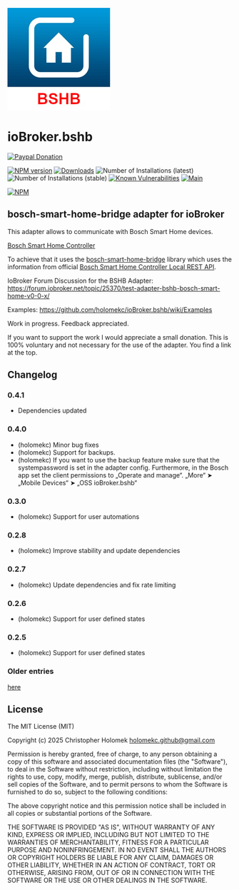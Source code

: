 ![Logo](admin/bshb-logo.jpg)

# ioBroker.bshb

[![Paypal Donation](https://img.shields.io/badge/paypal-donate%20|%20spenden-blue.svg)](https://www.paypal.com/donate?business=holomekc%40googlemail.com&currency_code=EUR)

[![NPM version](http://img.shields.io/npm/v/iobroker.bshb.svg)](https://www.npmjs.com/package/iobroker.bshb)
[![Downloads](https://img.shields.io/npm/dm/iobroker.bshb.svg)](https://www.npmjs.com/package/iobroker.bshb)
![Number of Installations (latest)](http://iobroker.live/badges/bshb-installed.svg)
![Number of Installations (stable)](http://iobroker.live/badges/bshb-stable.svg)
[![Known Vulnerabilities](https://snyk.io/test/github/holomekc/ioBroker.bshb/badge.svg)](https://snyk.io/test/github/holomekc/ioBroker.bshb)
[![Main](https://github.com/holomekc/iobroker.bshb/actions/workflows/test.yml/badge.svg)](https://github.com/holomekc/iobroker.bshb/actions/workflows/test.yml)

[![NPM](https://nodei.co/npm/iobroker.bshb.png)](https://nodei.co/npm/iobroker.bshb/)

## bosch-smart-home-bridge adapter for ioBroker

This adapter allows to communicate with Bosch Smart Home devices.

[Bosch Smart Home Controller](https://www.bosch-smarthome.com/de/de/produkte/smart-system-solutions/smart-home-controller)

To achieve that it uses the [bosch-smart-home-bridge](https://github.com/holomekc/bosch-smart-home-bridge) library
which uses the information from
official [Bosch Smart Home Controller Local REST API](https://github.com/BoschSmartHome/bosch-shc-api-docs).

IoBroker Forum Discussion for the BSHB Adapter:
https://forum.iobroker.net/topic/25370/test-adapter-bshb-bosch-smart-home-v0-0-x/

Examples:
https://github.com/holomekc/ioBroker.bshb/wiki/Examples

Work in progress. Feedback appreciated.

If you want to support the work I would appreciate a small donation. This is 100% voluntary and not necessary for the
use of the adapter. You find a link at the top.

## Changelog

### 0.4.1

* Dependencies updated

### 0.4.0

* (holomekc) Minor bug fixes
* (holomekc) Support for backups.
* (holomekc) If you want to use the backup feature make sure that the systempassword is set in the adapter config.
  Furthermore, in the Bosch app set the client permissions to „Operate and manage“. „More“ ➤ „Mobile Devices“ ➤ „OSS
  ioBroker.bshb“

### 0.3.0

* (holomekc) Support for user automations

### 0.2.8

* (holomekc) Improve stability and update dependencies

### 0.2.7

* (holomekc) Update dependencies and fix rate limiting

### 0.2.6

* (holomekc) Support for user defined states

### 0.2.5

* (holomekc) Support for user defined states

### Older entries

[here](CHANGELOG_OLD.md)

## License

The MIT License (MIT)

Copyright (c) 2025 Christopher Holomek <holomekc.github@gmail.com>

Permission is hereby granted, free of charge, to any person obtaining a copy
of this software and associated documentation files (the "Software"), to deal
in the Software without restriction, including without limitation the rights
to use, copy, modify, merge, publish, distribute, sublicense, and/or sell
copies of the Software, and to permit persons to whom the Software is
furnished to do so, subject to the following conditions:

The above copyright notice and this permission notice shall be included in
all copies or substantial portions of the Software.

THE SOFTWARE IS PROVIDED "AS IS", WITHOUT WARRANTY OF ANY KIND, EXPRESS OR
IMPLIED, INCLUDING BUT NOT LIMITED TO THE WARRANTIES OF MERCHANTABILITY,
FITNESS FOR A PARTICULAR PURPOSE AND NONINFRINGEMENT. IN NO EVENT SHALL THE
AUTHORS OR COPYRIGHT HOLDERS BE LIABLE FOR ANY CLAIM, DAMAGES OR OTHER
LIABILITY, WHETHER IN AN ACTION OF CONTRACT, TORT OR OTHERWISE, ARISING FROM,
OUT OF OR IN CONNECTION WITH THE SOFTWARE OR THE USE OR OTHER DEALINGS IN
THE SOFTWARE.
